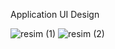 Application UI Design

![resim (1)](https://user-images.githubusercontent.com/84284375/178369252-39146274-5b1e-4d60-ae89-d066173b4b5a.jpeg)
![resim (2)](https://user-images.githubusercontent.com/84284375/178369254-0dd4b249-54c0-4a2b-91c7-b9495ac17233.jpeg)
